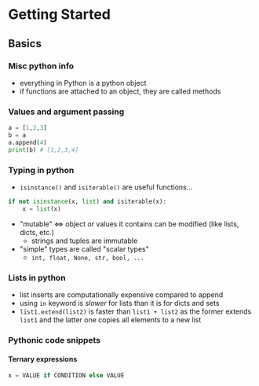 # Getting Started
## Basics
### Misc python info
- everything in Python is a python object
- if functions are attached to an object, they are called methods


### Values and argument passing
```python
a = [1,2,3]
b = a
a.append(4)
print(b) # [1,2,3,4]
```


### Typing in python
- `isinstance()` and `isiterable()` are useful functions...
```python
if not isinstance(x, list) and isiterable(x):
    x = list(x)
```
- "mutable" <=> object or values it contains can be modified (like lists, dicts, etc.)
    - strings and tuples are immutable
- "simple" types are called "scalar types"
    - `int, float, None, str, bool, ...`

### Lists in python
- list inserts are computationally expensive compared to append
- using `in` keyword is *slower* for lists than it is for dicts and sets
- `list1.extend(list2)` is faster than `list1 + list2` as the former extends `list1` and the latter one copies all elements to a new list


### Pythonic code snippets
#### Ternary expressions
```python
x = VALUE if CONDITION else VALUE
```